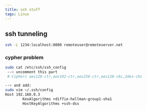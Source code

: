 ```yaml
---
title: ssh stuff
tags: Linux
---
```


## ssh tunneling
```sh
ssh -L 1234:localhost:8080 remoteuser@remoteserver.net
```

### cypher problem
```sh
sudo cat /etc/ssh/ssh_config
 --> uncomment this part
 # Ciphers aes128-ctr,aes192-ctr,aes256-ctr,aes128-cbc,3des-cbc

--> and add:
sudo vim ~/.ssh/config
Host 192.168.0.3
        KexAlgorithms +diffie-hellman-group1-sha1
        HostKeyAlgorithms +ssh-dss
```